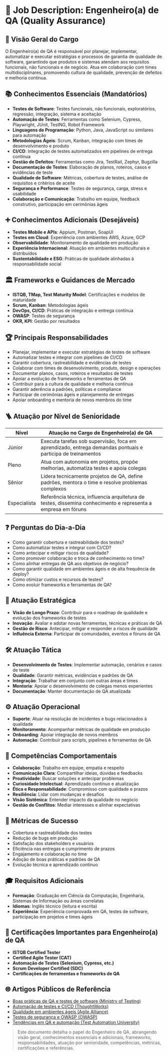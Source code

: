 <!--
---
title: "Job Description: Engenheiro de QA"
description: "Descrição detalhada do papel de Engenheiro de QA."
author: "Tiago N Pinto Silva"
created_date: "2024-06-10"
version: "1.0.0"
tags:
  - engenheiro-qa
  - job-description
categories:
  - Carreira
  - Tecnologia
language: "pt-BR"
---
-->
<!--
⚠️ Bloco acima: metadados para busca semântica e IA. Pode ser ignorado na leitura.
-->
# 🧪 Job Description: Engenheiro(a) de QA (Quality Assurance)

## 🧐 Visão Geral do Cargo

O Engenheiro(a) de QA é responsável por planejar, implementar, automatizar e executar estratégias e processos de garantia de qualidade de software, garantindo que produtos e sistemas atendam aos requisitos funcionais, não funcionais e de negócio. Atua em colaboração com times multidisciplinares, promovendo cultura de qualidade, prevenção de defeitos e melhoria contínua.

## 📚 Conhecimentos Essenciais (Mandatórios)

- **Testes de Software**: Testes funcionais, não funcionais, exploratórios, regressão, integração, sistema e aceitação
- **Automação de Testes**: Ferramentas como Selenium, Cypress, Playwright, JUnit, TestNG, Robot Framework
- **Linguagens de Programação**: Python, Java, JavaScript ou similares para automação
- **Metodologias Ágeis**: Scrum, Kanban, integração com times de desenvolvimento e produto
- **CI/CD**: Integração de testes automatizados em pipelines de entrega contínua
- **Gestão de Defeitos**: Ferramentas como Jira, TestRail, Zephyr, Bugzilla
- **Documentação de Testes**: Elaboração de planos, roteiros, casos e evidências de teste
- **Qualidade de Software**: Métricas, cobertura de testes, análise de requisitos e critérios de aceite
- **Segurança e Performance**: Testes de segurança, carga, stress e usabilidade
- **Colaboração e Comunicação**: Trabalho em equipe, feedback construtivo, participação em cerimônias ágeis

## ➕ Conhecimentos Adicionais (Desejáveis)

- **Testes Mobile e APIs**: Appium, Postman, SoapUI
- **Testes em Cloud**: Experiência com ambientes AWS, Azure, GCP
- **Observabilidade**: Monitoramento de qualidade em produção
- **Experiência Internacional**: Atuação em ambientes multiculturais e distribuídos
- **Sustentabilidade e ESG**: Práticas de qualidade alinhadas à responsabilidade social

## 🏛️ Frameworks e Guidances de Mercado

- **ISTQB, TMap, Test Maturity Model**: Certificações e modelos de maturidade
- **Scrum, Kanban**: Metodologias ágeis
- **DevOps, CI/CD**: Práticas de integração e entrega contínua
- **OWASP**: Testes de segurança
- **OKR, KPI**: Gestão por resultados

## 🏆 Principais Responsabilidades

- Planejar, implementar e executar estratégias de testes de software
- Automatizar testes e integrar com pipelines de CI/CD
- Garantir cobertura, rastreabilidade e evidências de testes
- Colaborar com times de desenvolvimento, produto, design e operações
- Documentar planos, casos, roteiros e resultados de testes
- Apoiar a evolução de frameworks e ferramentas de QA
- Contribuir para a cultura de qualidade e melhoria contínua
- Garantir aderência a padrões, políticas e compliance
- Participar de cerimônias ágeis e planejamento de entregas
- Apoiar onboarding e mentoria de novos membros do time

## 🪜 Atuação por Nível de Senioridade

| Nível         | Atuação no Cargo de Engenheiro(a) de QA                                                                                 |
|--------------|-------------------------------------------------------------------------------------------------------------------------|
| Júnior        | Executa tarefas sob supervisão, foca em aprendizado, entrega demandas pontuais e participa de treinamentos               |
| Pleno         | Atua com autonomia em projetos, propõe melhorias, automatiza testes e apoia colegas                                     |
| Sênior        | Lidera tecnicamente projetos de QA, define padrões, mentora o time e resolve problemas complexos                        |
| Especialista  | Referência técnica, influencia arquitetura de testes, dissemina conhecimento e representa a empresa em fóruns            |

## ❓ Perguntas do Dia-a-Dia

- Como garantir cobertura e rastreabilidade dos testes?
- Como automatizar testes e integrar com CI/CD?
- Como antecipar e mitigar riscos de qualidade?
- Como promover colaboração e troca de conhecimento no time?
- Como alinhar entregas de QA aos objetivos de negócio?
- Como garantir qualidade em ambientes ágeis e de alta frequência de deploy?
- Como otimizar custos e recursos de testes?
- Como evoluir frameworks e ferramentas de QA?

## 🎯 Atuação Estratégica

- **Visão de Longo Prazo**: Contribuir para o roadmap de qualidade e evolução dos frameworks de testes
- **Inovação**: Avaliar e adotar novas ferramentas, técnicas e práticas de QA
- **Gestão de Risco**: Antecipar, mitigar e responder a riscos de qualidade
- **Influência Externa**: Participar de comunidades, eventos e fóruns de QA

## 🛠️ Atuação Tática

- **Desenvolvimento de Testes**: Implementar automação, cenários e casos de teste
- **Qualidade**: Garantir métricas, evidências e padrões de QA
- **Integração**: Trabalhar em conjunto com outras áreas e times
- **Mentoria**: Apoiar o desenvolvimento de colegas menos experientes
- **Documentação**: Manter documentação de QA atualizada

## ⚙️ Atuação Operacional

- **Suporte**: Atuar na resolução de incidentes e bugs relacionados à qualidade
- **Monitoramento**: Acompanhar métricas de qualidade em produção
- **Onboarding**: Apoiar integração de novos membros
- **Automação**: Contribuir para scripts, pipelines e ferramentas de QA

## 🤝 Competências Comportamentais

- **Colaboração**: Trabalho em equipe, empatia e respeito
- **Comunicação Clara**: Compartilhar ideias, dúvidas e feedbacks
- **Proatividade**: Buscar soluções e antecipar problemas
- **Curiosidade Intelectual**: Aprendizado contínuo e atualização
- **Ética e Responsabilidade**: Compromisso com qualidade e prazos
- **Resiliência**: Lidar com mudanças e desafios
- **Visão Sistêmica**: Entender impacto da qualidade no negócio
- **Gestão de Conflitos**: Mediar interesses e alinhar expectativas

## 📏 Métricas de Sucesso

- Cobertura e rastreabilidade dos testes
- Redução de bugs em produção
- Satisfação dos stakeholders e usuários
- Eficiência nas entregas e cumprimento de prazos
- Engajamento e colaboração no time
- Adoção de boas práticas e padrões de QA
- Evolução técnica e aprendizado contínuo

## 🎓 Requisitos Adicionais

- **Formação**: Graduação em Ciência da Computação, Engenharia, Sistemas de Informação ou áreas correlatas
- **Idiomas**: Inglês técnico (leitura e escrita)
- **Experiência**: Experiência comprovada em QA, testes de software, participação em projetos e times ágeis

## 🏅 Certificações Importantes para Engenheiro(a) de QA

- **ISTQB Certified Tester**
- **Certified Agile Tester (CAT)**
- **Automação de Testes (Selenium, Cypress, etc.)**
- **Scrum Developer Certified (SDC)**
- **Certificações de ferramentas e frameworks de QA**

## 🌐 Artigos Públicos de Referência

- [Boas práticas de QA e testes de software (Ministry of Testing)](https://www.ministryoftesting.com/dojo/series/essentials)
- [Automação de testes e CI/CD (ThoughtWorks)](https://www.thoughtworks.com/radar)
- [Qualidade em ambientes ágeis (Agile Alliance)](https://www.agilealliance.org/agile101/)
- [Testes de segurança e OWASP (OWASP)](https://owasp.org/www-community/Testing_Guide)
- [Tendências em QA e automação (Test Automation University)](https://testautomationu.applitools.com/)

<!-- summary:start -->
> Este documento detalha o papel do Engenheiro de QA, abrangendo visão geral, conhecimentos essenciais e adicionais, frameworks, responsabilidades, atuação por senioridade, competências, métricas, certificações e referências.
<!-- summary:end --> 